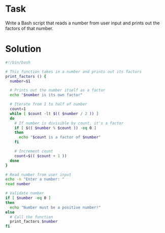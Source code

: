

# Task
Write a Bash script that reads a number from user input and prints out the factors of that number.

# Solution

```bash
#!/bin/bash

# This function takes in a number and prints out its factors
print_factors () {
  number=$1

  # Prints out the number itself as a factor
  echo "$number is its own factor"

  # Iterate from 1 to half of number
  count=1
  while [ $count -lt $(( $number / 2 )) ] 
  do
    # If number is divisible by count, it's a factor
    if [ $(( $number % $count )) -eq 0 ]
    then
      echo "$count is a factor of $number"
    fi

    # Increment count
    count=$(( $count + 1 ))
  done
}

# Read number from user input
echo -n "Enter a number: "
read number

# Validate number
if [ $number -eq 0 ]
then
  echo "Number must be a positive number!"
else
  # Call the function
  print_factors $number
fi
```